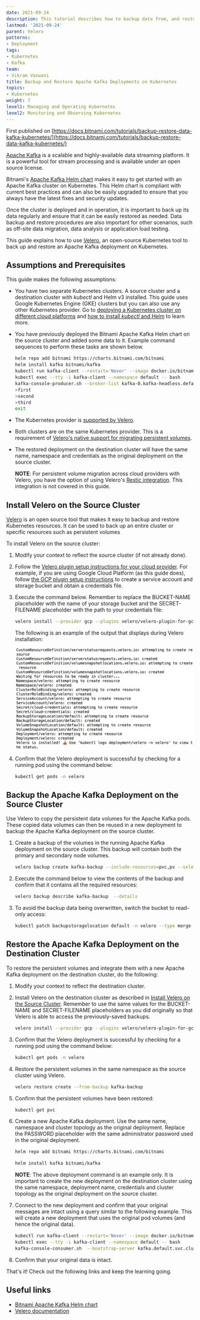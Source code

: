```yaml
---
date: 2021-09-24
description: This tutorial describes how to backup data from, and restore data to, Apache Kafka deployments on Kubernetes
lastmod: '2021-09-24'
parent: Velero
patterns:
- Deployment
tags:
- Kubernetes
- Kafka
team:
- Vikram Vaswani
title: Backup and Restore Apache Kafka Deployments on Kubernetes
topics:
- Kubernetes
weight: 7
level1: Managing and Operating Kubernetes
level2: Monitoring and Observing Kubernetes
---
```


First published on [https://docs.bitnami.com/tutorials/backup-restore-data-kafka-kubernetes/](https://docs.bitnami.com/tutorials/backup-restore-data-kafka-kubernetes/)

[Apache Kafka](https://kafka.apache.org/) is a scalable and highly-available data streaming platform. It is a powerful tool for stream processing and is available under an open source license.

Bitnami's [Apache Kafka Helm chart](https://github.com/bitnami/charts/tree/master/bitnami/cassandra) makes it easy to get started with an Apache Kafka cluster on Kubernetes. This Helm chart is compliant with current best practices and can also be easily upgraded to ensure that you always have the latest fixes and security updates.

Once the cluster is deployed and in operation, it is important to back up its data regularly and ensure that it can be easily restored as needed. Data backup and restore procedures are also important for other scenarios, such as off-site data migration, data analysis or application load testing.

This guide explains how to use [Velero](https://velero.io/), an open-source Kubernetes tool to back up and restore an Apache Kafka deployment on Kubernetes.

## Assumptions and Prerequisites

This guide makes the following assumptions:

* You have two separate Kubernetes clusters. A source cluster and a destination cluster with *kubectl* and Helm v3 installed. This guide uses Google Kubernetes Engine (GKE) clusters but you can also use any other Kubernetes provider. Go to [deploying a Kubernetes cluster on different cloud platforms](https://docs.bitnami.com/kubernetes/) and [how to install *kubectl* and Helm](https://docs.bitnami.com/kubernetes/get-started-kubernetes#step-3-install-kubectl-command-line) to learn more.
* You have previously deployed the Bitnami Apache Kafka Helm chart on the source cluster and added some data to it. Example command sequences to perform these tasks are shown below.

    ```bash
    helm repo add bitnami https://charts.bitnami.com/bitnami
    helm install kafka bitnami/kafka
    kubectl run kafka-client --restart='Never' --image docker.io/bitnami/kafka:2.8.0-debian-10-r27 --namespace default --command -- sleep infinity
    kubectl exec --tty -i kafka-client --namespace default -- bash
    kafka-console-producer.sh --broker-list kafka-0.kafka-headless.default.svc.cluster.local:9092 --topic test
    >first
    >second
    >third
    exit
    ```

* The Kubernetes provider is [supported by Velero](https://velero.io/docs/master/supported-providers/).
* Both clusters are on the same Kubernetes provider. This is a requirement of [Velero's native support for migrating persistent volumes](https://velero.io/docs/v1.5/migration-case/).
* The restored deployment on the destination cluster will have the same name, namespace and credentials as the original deployment on the source cluster.

  **NOTE**: For persistent volume migration across cloud providers with Velero, you have the option of using Velero's [Restic integration](https://velero.io/docs/v1.5/restic/). This integration is not covered in this guide.

## Install Velero on the Source Cluster

[Velero](https://velero.io/) is an open source tool that makes it easy to backup and restore Kubernetes resources. It can be used to back up an entire cluster or specific resources such as persistent volumes

To install Velero on the source cluster:

1. Modify your context to reflect the source cluster (if not already done).
2. Follow the [Velero plugin setup instructions for your cloud provider](https://velero.io/docs/master/supported-providers/). For example, if you are using Google Cloud Platform (as this guide does), follow [the GCP plugin setup instructions](https://github.com/vmware-tanzu/velero-plugin-for-gcp#setup) to create a service account and storage bucket and obtain a credentials file.
3. Execute the command below. Remember to replace the BUCKET-NAME placeholder with the name of your storage bucket and the SECRET-FILENAME placeholder with the path to your credentials file:

   ```bash
   velero install --provider gcp --plugins velero/velero-plugin-for-gcp:v1.2.0 --bucket BUCKET-NAME --secret-file SECRET-FILENAME
   ```

   The following is an example of the output that displays during Velero installation:

   ![Velero installation output](images/velero-installation.png)

4. Confirm that the Velero deployment is successful by checking for a running pod using the command below:
  
   ```bash
   kubectl get pods -n velero
   ```

## Backup the Apache Kafka Deployment on the Source Cluster

Use Velero to copy the persistent data volumes for the Apache Kafka pods. These copied data volumes can then be reused in a new deployment to backup the Apache Kafka deployment on the source cluster.

1. Create a backup of the volumes in the running Apache Kafka deployment on the source cluster. This backup will contain both the primary and secondary node volumes.

   ```bash
   velero backup create kafka-backup --include-resources=pvc,pv --selector app.kubernetes.io/instance=kafka
   ```

2. Execute the command below to view the contents of the backup and confirm that it contains all the required resources:

   ```bash
   velero backup describe kafka-backup  --details
   ```

3. To avoid the backup data being overwritten, switch the bucket to read-only access:

   ```bash
   kubectl patch backupstoragelocation default -n velero --type merge --patch '{"spec":{"accessMode":"ReadOnly"}}'
   ```

## Restore the Apache Kafka Deployment on the Destination Cluster

To restore the persistent volumes and integrate them with a new Apache Kafka deployment on the destination cluster, do the following:

1. Modify your context to reflect the destination cluster.
2. Install Velero on the destination cluster as described in [Install Velero on the Source Cluster](#install-velero-on-the-source-cluster). Remember to use the same values for the BUCKET-NAME and SECRET-FILENAME placeholders as you did originally so that Velero is able to access the previously-saved backups.

   ```bash
   velero install --provider gcp --plugins velero/velero-plugin-for-gcp:v1.2.0 --bucket BUCKET-NAME --secret-file SECRET-FILENAME
   ```

3. Confirm that the Velero deployment is successful by checking for a running pod using the command below:

   ```bash
   kubectl get pods -n velero
   ```

4. Restore the persistent volumes in the same namespace as the source cluster using Velero.

   ```bash
   velero restore create --from-backup kafka-backup
   ```

5. Confirm that the persistent volumes have been restored:

   ```bash
   kubectl get pvc
   ```

6. Create a new Apache Kafka deployment. Use the same name, namespace and cluster topology as the original deployment. Replace the PASSWORD placeholder with the same administrator password used in the original deployment.

   ```bash
   helm repo add bitnami https://charts.bitnami.com/bitnami
   ```

   ```bash
   helm install kafka bitnami/kafka
   ```

    **NOTE**: The above deployment command is an example only. It is important to create the new deployment on the destination cluster using the same namespace, deployment name, credentials and cluster topology as the original deployment on the source cluster.

7. Connect to the new deployment and confirm that your original messages are intact using a query similar to the following example. This will create a new deployment that uses the original pod volumes (and hence the original data).

   ```bash
   kubectl run kafka-client --restart='Never' --image docker.io/bitnami/kafka:2.8.0-debian-10-r27 --namespace default --command -- sleep infinity
   kubectl exec --tty -i kafka-client --namespace default -- bash
   kafka-console-consumer.sh  --bootstrap-server kafka.default.svc.cluster.local:9092 --topic test --from-beginning
   ```
8. Confirm that your original data is intact.

That's it! Check out the following links and keep the learning going. 

## Useful links

* [Bitnami Apache Kafka Helm chart](https://github.com/bitnami/charts/tree/master/bitnami/kafka)
* [Velero documentation](https://velero.io/docs/master/)

